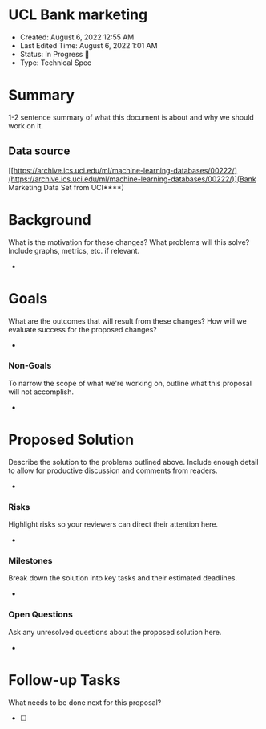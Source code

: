 # UCL Bank marketing

- Created: August 6, 2022 12:55 AM
- Last Edited Time: August 6, 2022 1:01 AM
- Status: In Progress 🙌
- Type: Technical Spec

# Summary

1-2 sentence summary of what this document is about and why we should work on it. 

## Data source

[[https://archive.ics.uci.edu/ml/machine-learning-databases/00222/](https://archive.ics.uci.edu/ml/machine-learning-databases/00222/)](Bank Marketing Data Set from UCI****)

# Background

What is the motivation for these changes? What problems will this solve? Include graphs, metrics, etc. if relevant. 

- 

# Goals

What are the outcomes that will result from these changes? How will we evaluate success for the proposed changes? 

- 

### Non-Goals

To narrow the scope of what we're working on, outline what this proposal will not accomplish.

- 

# Proposed Solution

Describe the solution to the problems outlined above. Include enough detail to allow for productive discussion and comments from readers.

- 

### Risks

Highlight risks so your reviewers can direct their attention here. 

- 

### Milestones

Break down the solution into key tasks and their estimated deadlines. 

- 

### Open Questions

Ask any unresolved questions about the proposed solution here.

- 

# Follow-up Tasks

What needs to be done next for this proposal? 

- [ ]

